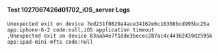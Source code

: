 #### Test 1027067426d01702_iOS_server Logs


```
Unexpected exit on device 7ed231f0829a4ace34162e6c18308bcd995bc25a app:iphone-6-2 code:null,iOS application timeout
,Unexpected exit on device 83aab4e7f1dde3becec287ac4c44362439d2595b app:ipad-mini-mfts code:null
```
